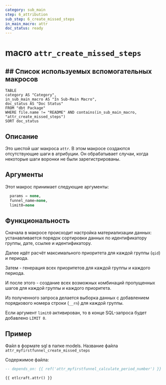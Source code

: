 ```yaml
---
category: sub_main
step: 6_attribution
sub_step: 6_create_missed_steps
in_main_macro: attr
doc_status: ready
---
```

# macro `attr_create_missed_steps`

## ## Список используемых вспомогательных макросов

```dataview
TABLE 
category AS "Category", 
in_sub_main_macro AS "In Sub-Main Macro",
doc_status AS "Doc Status"
FROM "dbt Package"
WHERE file.name != "README" AND contains(in_sub_main_macro, "attr_create_missed_steps")
SORT doc_status
```
## Описание

Это шестой шаг макроса `attr`. В этом макросе создаются отсутствующие шаги в атрибуции. Он обрабатывает случаи, когда некоторые шаги воронки не были зарегистрированы.

## Аргументы

Этот макрос принимает следующие аргументы:
```sql
  params = none,
  funnel_name=none,
  limit0=none
```
## Функциональность

Сначала в макросе происходит настройка материализации данных: устанавливается порядок сортировки данных по идентификатору группы, дате, ссылке и идентификатору.

Далее идёт расчёт максимального приоритета для каждой группы (`qid`) и периода.

Затем - генерация всех приоритетов для каждой группы и каждого периода.

И после этого - создание всех возможных комбинаций пропущенных шагов для каждой группы и каждого приоритета.

Из полученного запроса делается выборка данных с добавлением порядкового номера строки (`__rn`) для каждой группы.

Если аргумент `limit0` активирован, то в конце SQL-запроса будет добавлено `LIMIT 0`.
## Пример

Файл в формате sql в папке models. Название файла `attr_myfirstfunnel_create_missed_steps`

Содержимое файла:
```sql
-- depends_on: {{ ref('attr_myfirstfunnel_calculate_period_number') }}

{{ etlcraft.attr() }}
```
